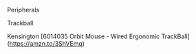 Peripherals

Trackball

Kensington [6014035 Orbit Mouse - Wired Ergonomic TrackBall] (https://amzn.to/3ShVEmq)
